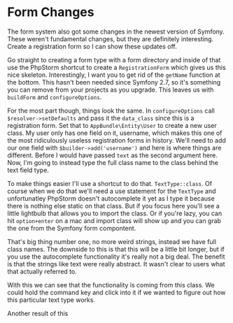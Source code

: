 # Form Changes

The form system also got some changes in the newest version of Symfony.
These weren't fundamental changes, but they are definitely interesting.
Create a registration form so I can show these updates off.

Go straight to creating a form type with a form directory and inside of
that use the PhpStorm shortcut to create a `RegistrationForm` which gives
us this nice skeleton. Interestingly, I want you to get rid of the `getName`
function at the bottom. This hasn't been needed since Symfony 2.7, so it's
something you can remove from your projects as you upgrade. This leaves us 
with `buildForm` and `configureOptions`.

For the most part though, things look the same. In `configureOptions` call
`$resolver->setDefaults` and pass it the `data_class` since this is a registration
form. Set that to `AppBundle\Entity\User` to create a new user class. My user
only has one field on it, username, which makes this one of the most ridiculously 
useless registration forms in history. We'll need to add our one field with
`$builder->add('username')` and here is where things are different. Before I would
have passed `text` as the second argument here. Now, I'm going to instead type the
full class name to the class behind the text field type. 

To make things easier I'll use a shortcut to do that. `TextType::class`. Of course
when we do that we'll need a use statement for the `TextType` and unfortunatley 
PhpStorm doesn't autocomplete it yet as I type it because there is nothing else
static on that class. But if you focus here you'll see a little lightbulb that
allows you to import the class. Or if you're lazy, you can hit `option+enter`
on a mac and import class will show up and you can grab the one from the Symfony
form compontent. 

That's big thing number one, no more weird strings, instead we have full class names.
The downside to this is that this will be a little bit longer, but if you use the
autocomplete functionality it's really not a big deal. The benefit is that the strings
like text were really abstract. It wasn't clear to users what that actually referred to.

With this we can see that the functionality is coming from this class. We could hold the
command key and click into it if we wanted to figure out how this particular text type works.

Another result of this
